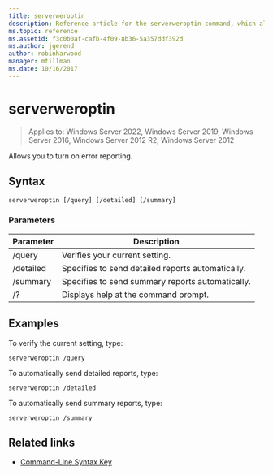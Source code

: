 ```yaml
---
title: serverweroptin
description: Reference article for the serverweroptin command, which allows you to turn on error reporting.
ms.topic: reference
ms.assetid: f3c0b0af-cafb-4f09-8b36-5a357ddf392d
ms.author: jgerend
author: robinharwood
manager: mtillman
ms.date: 10/16/2017
---
```


# serverweroptin

>Applies to: Windows Server 2022, Windows Server 2019, Windows Server 2016, Windows Server 2012 R2, Windows Server 2012

Allows you to turn on error reporting.

## Syntax

```
serverweroptin [/query] [/detailed] [/summary]
```

### Parameters

| Parameter | Description |
|--|--|
| /query | Verifies your current setting. |
| /detailed | Specifies to send detailed reports automatically. |
| /summary | Specifies to send summary reports automatically. |
| /? | Displays help at the command prompt. |

## Examples

To verify the current setting, type:

```
serverweroptin /query
```

To automatically send detailed reports, type:

```
serverweroptin /detailed
```

To automatically send summary reports, type:

```
serverweroptin /summary
```

## Related links

- [Command-Line Syntax Key](command-line-syntax-key.md)
